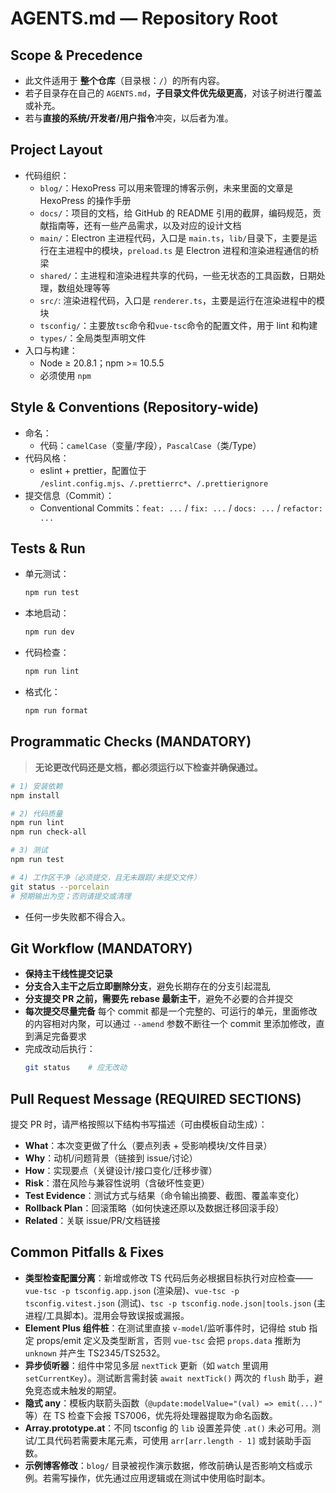 # AGENTS.md — Repository Root

## Scope & Precedence

- 此文件适用于 **整个仓库**（目录根：`/`）的所有内容。
- 若子目录存在自己的 `AGENTS.md`，**子目录文件优先级更高**，对该子树进行覆盖或补充。
- 若与**直接的系统/开发者/用户指令**冲突，以后者为准。

## Project Layout

- 代码组织：
  - `blog/`：HexoPress 可以用来管理的博客示例，未来里面的文章是 HexoPress 的操作手册
  - `docs/`：项目的文档，给 GitHub 的 README 引用的截屏，编码规范，贡献指南等，还有一些产品需求，以及对应的设计文档
  - `main/`：Electron 主进程代码，入口是 `main.ts`，`lib/`目录下，主要是运行在主进程中的模块，`preload.ts` 是 Electron 进程和渲染进程通信的桥梁
  - `shared/`：主进程和渲染进程共享的代码，一些无状态的工具函数，日期处理，数组处理等等
  - `src/`: 渲染进程代码，入口是 `renderer.ts`，主要是运行在渲染进程中的模块
  - `tsconfig/`：主要放`tsc`命令和`vue-tsc`命令的配置文件，用于 lint 和构建
  - `types/`：全局类型声明文件
- 入口与构建：
  - Node ≥ 20.8.1；npm >= 10.5.5
  - 必须使用 `npm`

## Style & Conventions (Repository-wide)

- 命名：
  - 代码：`camelCase`（变量/字段），`PascalCase`（类/Type）
- 代码风格：
  - eslint + prettier，配置位于 `/eslint.config.mjs`、`/.prettierrc*`、`/.prettierignore`
- 提交信息（Commit）：
  - Conventional Commits：`feat: ...` / `fix: ...` / `docs: ...` / `refactor: ...`

## Tests & Run

- 单元测试：
  ```bash
  npm run test
  ```
- 本地启动：
  ```bash
  npm run dev
  ```
- 代码检查：
  ```bash
  npm run lint
  ```
- 格式化：
  ```bash
  npm run format
  ```

## Programmatic Checks (MANDATORY)

> **无论更改代码还是文档，都必须运行以下检查并确保通过。**

```bash
# 1) 安装依赖
npm install

# 2) 代码质量
npm run lint
npm run check-all

# 3) 测试
npm run test

# 4) 工作区干净（必须提交，且无未跟踪/未提交文件）
git status --porcelain
# 预期输出为空；否则请提交或清理
```

- 任何一步失败都不得合入。

## Git Workflow (MANDATORY)

- **保持主干线性提交记录**
- **分支合入主干之后立即删除分支**，避免长期存在的分支引起混乱
- **分支提交 PR 之前，需要先 rebase 最新主干**，避免不必要的合并提交
- **每次提交尽量完备** 每个 commit 都是一个完整的、可运行的单元，里面修改的内容相对内聚，可以通过 `--amend` 参数不断往一个 commit 里添加修改，直到满足完备要求
- 完成改动后执行：
  ```bash
  git status    # 应无改动
  ```

## Pull Request Message (REQUIRED SECTIONS)

提交 PR 时，请严格按照以下结构书写描述（可由模板自动生成）：

- **What**：本次变更做了什么（要点列表 + 受影响模块/文件目录）
- **Why**：动机/问题背景（链接到 issue/讨论）
- **How**：实现要点（关键设计/接口变化/迁移步骤）
- **Risk**：潜在风险与兼容性说明（含破坏性变更）
- **Test Evidence**：测试方式与结果（命令输出摘要、截图、覆盖率变化）
- **Rollback Plan**：回滚策略（如何快速还原以及数据迁移回滚手段）
- **Related**：关联 issue/PR/文档链接

## Common Pitfalls & Fixes

- **类型检查配置分离**：新增或修改 TS 代码后务必根据目标执行对应检查——`vue-tsc -p tsconfig.app.json` (渲染层)、`vue-tsc -p tsconfig.vitest.json` (测试)、`tsc -p tsconfig.node.json|tools.json` (主进程/工具脚本)。混用会导致误报或漏报。
- **Element Plus 组件桩**：在测试里直接 `v-model`/监听事件时，记得给 stub 指定 props/emit 定义及类型断言，否则 `vue-tsc` 会把 `props.data` 推断为 `unknown` 并产生 TS2345/TS2532。
- **异步侦听器**：组件中常见多层 `nextTick` 更新（如 `watch` 里调用 `setCurrentKey`）。测试断言需封装 `await nextTick()` 两次的 `flush` 助手，避免竞态或未触发的期望。
- **隐式 any**：模板内联箭头函数（`@update:modelValue="(val) => emit(...)"` 等）在 TS 检查下会报 TS7006，优先将处理器提取为命名函数。
- **Array.prototype.at**：不同 tsconfig 的 `lib` 设置差异使 `.at()` 未必可用。测试/工具代码若需要末尾元素，可使用 `arr[arr.length - 1]` 或封装助手函数。
- **示例博客修改**：`blog/` 目录被视作演示数据，修改前确认是否影响文档或示例。若需写操作，优先通过应用逻辑或在测试中使用临时副本。

